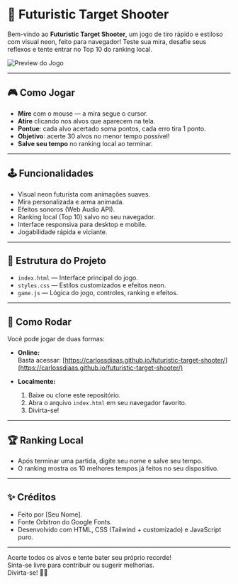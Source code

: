 # 🚀 Futuristic Target Shooter

Bem-vindo ao **Futuristic Target Shooter**, um jogo de tiro rápido e estiloso com visual neon, feito para navegador! Teste sua mira, desafie seus reflexos e tente entrar no Top 10 do ranking local.

![Preview do Jogo](<img width="1363" height="593" alt="Captura de tela 2025-08-12 151243" src="https://github.com/user-attachments/assets/b7cdd51b-507e-4891-a541-8d25cec58abf" />
) <!-- Adicione um screenshot se desejar -->

---

## 🎮 Como Jogar

- **Mire** com o mouse — a mira segue o cursor.
- **Atire** clicando nos alvos que aparecem na tela.
- **Pontue**: cada alvo acertado soma pontos, cada erro tira 1 ponto.
- **Objetivo**: acerte 30 alvos no menor tempo possível!
- **Salve seu tempo** no ranking local ao terminar.

---

## 🕹️ Funcionalidades

- Visual neon futurista com animações suaves.
- Mira personalizada e arma animada.
- Efeitos sonoros (Web Audio API).
- Ranking local (Top 10) salvo no seu navegador.
- Interface responsiva para desktop e mobile.
- Jogabilidade rápida e viciante.

---

## 📁 Estrutura do Projeto

- `index.html` — Interface principal do jogo.
- `styles.css` — Estilos customizados e efeitos neon.
- `game.js` — Lógica do jogo, controles, ranking e efeitos.

---

## 🚀 Como Rodar

Você pode jogar de duas formas:

- **Online:**  
  Basta acessar: [https://carlossdiaas.github.io/futuristic-target-shooter/](https://carlossdiaas.github.io/futuristic-target-shooter/)

- **Localmente:**  
  1. Baixe ou clone este repositório.
  2. Abra o arquivo `index.html` em seu navegador favorito.
  3. Divirta-se!

---

## 🏆 Ranking Local

- Após terminar uma partida, digite seu nome e salve seu tempo.
- O ranking mostra os 10 melhores tempos já feitos no seu dispositivo.

---

## ✨ Créditos

- Feito por [Seu Nome].
- Fonte Orbitron do Google Fonts.
- Desenvolvido com HTML, CSS (Tailwind + customizado) e JavaScript puro.

---

Acerte todos os alvos e tente bater seu próprio recorde!  
Sinta-se livre para contribuir ou sugerir melhorias.  
Divirta-se! 🚀🎯
